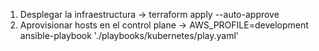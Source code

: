 1. Desplegar la infraestructura -> terraform apply --auto-approve 
2. Aprovisionar hosts en el control plane -> AWS_PROFILE=development ansible-playbook './playbooks/kubernetes/play.yaml'